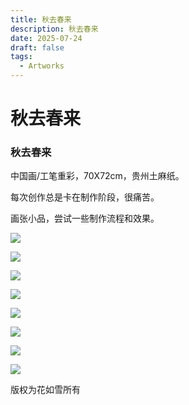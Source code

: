 ```yaml
---
title: 秋去春来
description: 秋去春来
date: 2025-07-24
draft: false
tags:
  - Artworks
---
```

# 秋去春来

### 秋去春来

中国画/工笔重彩，70X72cm，贵州土麻纸。

每次创作总是卡在制作阶段，很痛苦。

画张小品，尝试一些制作流程和效果。

[![](/img/08b340ca3305648464c8bbc22fee0d5b694a1d6d.jpg)](https://blogger.googleusercontent.com/img/b/R29vZ2xl/AVvXsEguN1RmqNCasTxksfXWouMnL659tbDEAnoQF0aDWwmXoo1iXiLWBFJojvSUZTqiUkVYecxVhSKwgVFeY-khBBsWRDrysZvosyw36y7Q_TlXL54herIvsrVa48bD3sErwEyOUcrun0CP2WYbPJTiZvyo6d2LrSddu1F_Rro-Hhq14qN2fE10mD2wJrUAT6Vl/s5028/IMG_20240610_143700.jpg)

[![](/img/b60ae56b4d28595cebd45cafdd1cd6af0f857e95.jpg)](https://blogger.googleusercontent.com/img/b/R29vZ2xl/AVvXsEigwn4NSG8YFuw2BeHaDZyVQriHzKKeNhIcuH9_Zc2W4GBEhwtn1Sg0fr3xMvL5brw8eVHaG8ioA94XjAHNVeCUNvarXSoEbNRATt4Al1A6svUUOMmP0gbaZubYocx93oDA9UW4cE454ssTZEliU6vEk7KbEaBbAqQhQSNVfUZOl4JbdSJPR7V0ySH5Qu3m/s6696/IMG_20240610_143806.jpg)

[![](/img/bbda8315f8dd150af02f6e20021aaf57d10d7303.jpg)](https://blogger.googleusercontent.com/img/b/R29vZ2xl/AVvXsEizNIh7qa3zG1Q01pBjoIGrEnEXr7lt3OBActEiSZ0tMfaACBMFKv0e3yOzRw9PTo1xria-xcW4rjiXwUiyAhWBb4ORtSjSSpgmFP3oQX9WP7yLG19CrhiTPhDg9xBJ0tq53hhI9X-CsoU8pH-zP1LQyycywtWCnFvMFNZXGoMsJ6BrS-o574xcvXpMir3R/s6216/IMG_20240610_143935.jpg)

![](/img/%E5%BE%AE%E4%BF%A1%E5%9B%BE%E7%89%87_20250728195755.jpg)

![](/img/%E5%BE%AE%E4%BF%A1%E5%9B%BE%E7%89%87_20250722212917.jpg)

![](/img/%E5%BE%AE%E4%BF%A1%E5%9B%BE%E7%89%87_20250728195825.jpg)

![](/img/%E5%BE%AE%E4%BF%A1%E5%9B%BE%E7%89%87_20250728195829.jpg)

![](/img/%E5%BE%AE%E4%BF%A1%E5%9B%BE%E7%89%87_20250728195820.jpg)

版权为花如雪所有